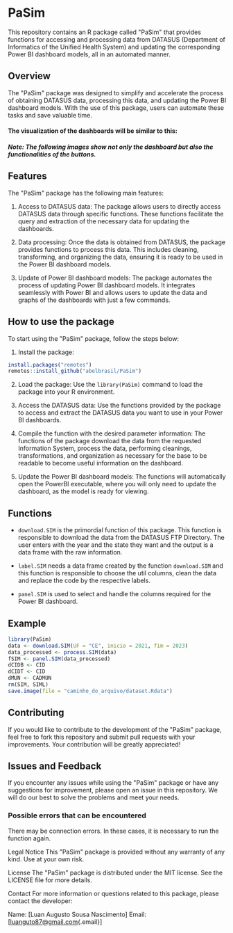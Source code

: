 # PaSim

This repository contains an R package called "PaSim" that provides functions for accessing and processing data from DATASUS (Department of Informatics of the Unified Health System) and updating the corresponding Power BI dashboard models, all in an automated manner.

## Overview

The "PaSim" package was designed to simplify and accelerate the process of obtaining DATASUS data, processing this data, and updating the Power BI dashboard models. With the use of this package, users can automate these tasks and save valuable time.

#### The visualization of the dashboards will be similar to this:

##### Note: The following images show not only the dashboard but also the functionalities of the buttons.

## Features

The "PaSim" package has the following main features:

1.  Access to DATASUS data: The package allows users to directly access DATASUS data through specific functions. These functions facilitate the query and extraction of the necessary data for updating the dashboards.

2.  Data processing: Once the data is obtained from DATASUS, the package provides functions to process this data. This includes cleaning, transforming, and organizing the data, ensuring it is ready to be used in the Power BI dashboard models.

3.  Update of Power BI dashboard models: The package automates the process of updating Power BI dashboard models. It integrates seamlessly with Power BI and allows users to update the data and graphs of the dashboards with just a few commands.

## How to use the package

To start using the "PaSim" package, follow the steps below:

1.  Install the package:

``` r
install.packages("remotes")
remotes::install_github("abelbrasil/PaSim")
```

2.  Load the package: Use the `library(PaSim)` command to load the package into your R environment.

3.  Access the DATASUS data: Use the functions provided by the package to access and extract the DATASUS data you want to use in your Power BI dashboards.

4.  Compile the function with the desired parameter information: The functions of the package download the data from the requested Information System, process the data, performing cleanings, transformations, and organization as necessary for the base to be readable to become useful information on the dashboard.

5.  Update the Power BI dashboard models: The functions will automatically open the PowerBI executable, where you will only need to update the dashboard, as the model is ready for viewing.

## Functions

-   `download.SIM` is the primordial function of this package. This function is responsible to download the data from the DATASUS FTP Directory. The user enters with the year and the state they want and the output is a data frame with the raw information.

-   `label.SIM` needs a data frame created by the function `download.SIM` and this function is responsible to choose the util columns, clean the data and replace the code by the respective labels.

-   `panel.SIM` is used to select and handle the columns required for the Power BI dashboard.

## Example

``` r
library(PaSim)
data <- download.SIM(UF = "CE", inicio = 2021, fim = 2023)
data_processed <- process.SIM(data)
fSIM <- panel.SIM(data_processed)
dCIDB <- CID
dCIDT <- CID
dMUN <- CADMUN
rm(SIM, SIML)
save.image(file = "caminho_do_arquivo/dataset.Rdata")
```

## Contributing

If you would like to contribute to the development of the "PaSim" package, feel free to fork this repository and submit pull requests with your improvements. Your contribution will be greatly appreciated!

## Issues and Feedback

If you encounter any issues while using the "PaSim" package or have any suggestions for improvement, please open an issue in this repository. We will do our best to solve the problems and meet your needs.

### Possible errors that can be encountered

There may be connection errors. In these cases, it is necessary to run the function again.

Legal Notice This "PaSim" package is provided without any warranty of any kind. Use at your own risk.

License The "PaSim" package is distributed under the MIT license. See the LICENSE file for more details.

Contact For more information or questions related to this package, please contact the developer:

Name: [Luan Augusto Sousa Nascimento] Email: [[luanguto87\@gmail.com](mailto:luanguto87@gmail.com){.email}]
